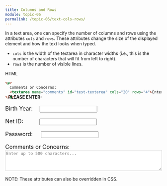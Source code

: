 ```yaml
---
title: Columns and Rows
module: topic-06
permalink: /topic-06/text-cols-rows/
---
```


<div class="divider-heading"></div>

In a text area, one can specify the number of columns and rows using the attributes `cols` and `rows`. These attributes change the size of the displayed element and how the text looks when typed.

- `cols` is the width of the textarea in character widths (i.e., this is the number of characters that will fit from left to right).
- `rows` is the number of visible lines.


<div class="code-heading">
  <span class="html">HTML</span>
</div>

```html
<p>
  Comments or Concerns:
  <textarea name="comments" id="test-textarea" cols="20" rows="4">Enter up to 500 characters...</textarea>
</p>
```

<div class="row" style="margin-top: -30px;">
  <div class="col-lg-12">
    <div class="bs-component">
      <div class="panel panel-success">
        <div class="panel-heading">
          <h4 style="text-transform: uppercase; margin: inherit;">
            <i class="fa fa-check-circle" aria-hidden="true" style="margin-right: 10px"></i>
            Please Enter:
          </h4>
        </div>
          <div class="panel-body">
            <p style="font-size: large;">
              <span style="margin-right: 1em;">Birth Year:</span>
              <input type="text" name="name" id="test-date" maxlength="4" />
            </p>
            <p style="font-size: large;">
              <span style="margin-right: 2.6em;">Net ID:</span>
              <input type="text" name="name" id="test-text" />
            </p>
            <p style="font-size: large;">
              <span style="margin-right: 1.2em;">Password:</span>
              <input type="password" name="password" id="test-password" maxlength="15"/>
            </p>
            <p style="font-size: large;">
              <span>Comments or Concerns:</span>
              <textarea name="comments" id="test-textarea" cols="20" rows="4" style="width:100%; border-color: #D8D8D8 !important; color: #777; font-size: medium">Enter up to 500 characters...</textarea>
            </p>
          </div>
      </div>
    </div>
  </div>
</div>


<span class="label label-info">NOTE:</span> These attributes can also be overridden in CSS.
